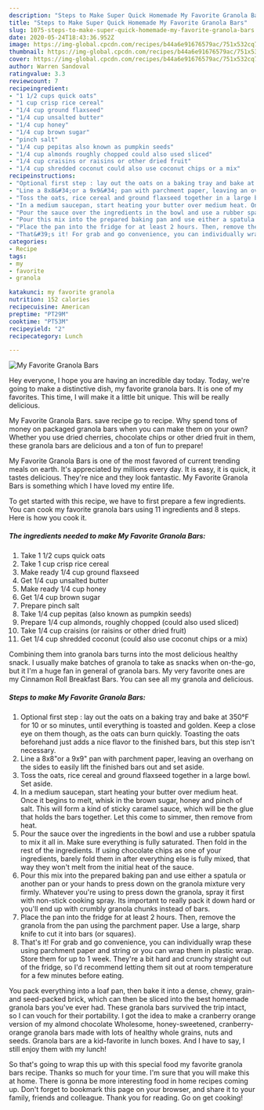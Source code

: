 ```yaml
---
description: "Steps to Make Super Quick Homemade My Favorite Granola Bars"
title: "Steps to Make Super Quick Homemade My Favorite Granola Bars"
slug: 1075-steps-to-make-super-quick-homemade-my-favorite-granola-bars
date: 2020-05-24T18:43:36.952Z
image: https://img-global.cpcdn.com/recipes/b44a6e91676579ac/751x532cq70/my-favorite-granola-bars-recipe-main-photo.jpg
thumbnail: https://img-global.cpcdn.com/recipes/b44a6e91676579ac/751x532cq70/my-favorite-granola-bars-recipe-main-photo.jpg
cover: https://img-global.cpcdn.com/recipes/b44a6e91676579ac/751x532cq70/my-favorite-granola-bars-recipe-main-photo.jpg
author: Warren Sandoval
ratingvalue: 3.3
reviewcount: 7
recipeingredient:
- "1 1/2 cups quick oats"
- "1 cup crisp rice cereal"
- "1/4 cup ground flaxseed"
- "1/4 cup unsalted butter"
- "1/4 cup honey"
- "1/4 cup brown sugar"
- "pinch salt"
- "1/4 cup pepitas also known as pumpkin seeds"
- "1/4 cup almonds roughly chopped could also used sliced"
- "1/4 cup craisins or raisins or other dried fruit"
- "1/4 cup shredded coconut could also use coconut chips or a mix"
recipeinstructions:
- "Optional first step : lay out the oats on a baking tray and bake at 350°F for 10 or so minutes, until everything is toasted and golden. Keep a close eye on them though, as the oats can burn quickly. Toasting the oats beforehand just adds a nice flavor to the finished bars, but this step isn&#39;t necessary."
- "Line a 8x8&#34;or a 9x9&#34; pan with parchment paper, leaving an overhang on the sides to easily lift the finished bars out and set aside."
- "Toss the oats, rice cereal and ground flaxseed together in a large bowl. Set aside."
- "In a medium saucepan, start heating your butter over medium heat. Once it begins to melt, whisk in the brown sugar, honey and pinch of salt. This will form a kind of sticky caramel sauce, which will be the glue that holds the bars together. Let this come to simmer, then remove from heat."
- "Pour the sauce over the ingredients in the bowl and use a rubber spatula to mix it all in. Make sure everything is fully saturated. Then fold in the rest of the ingredients. If using chocolate chips as one of your ingredients, barely fold them in after everything else is fully mixed, that way they won&#39;t melt from the initial heat of the sauce."
- "Pour this mix into the prepared baking pan and use either a spatula or another pan or your hands to press down on the granola mixture very firmly. Whatever you&#39;re using to press down the granola, spray it first with non-stick cooking spray. Its important to really pack it down hard or you&#39;ll end up with crumbly granola chunks instead of bars."
- "Place the pan into the fridge for at least 2 hours. Then, remove the granola from the pan using the parchment paper. Use a large, sharp knife to cut it into bars (or squares)."
- "That&#39;s it! For grab and go convenience, you can individually wrap these using parchment paper and string or you can wrap them in plastic wrap. Store them for up to 1 week. They&#39;re a bit hard and crunchy straight out of the fridge, so I&#39;d recommend letting them sit out at room temperature for a few minutes before eating."
categories:
- Recipe
tags:
- my
- favorite
- granola

katakunci: my favorite granola 
nutrition: 152 calories
recipecuisine: American
preptime: "PT29M"
cooktime: "PT53M"
recipeyield: "2"
recipecategory: Lunch

---
```



![My Favorite Granola Bars](https://img-global.cpcdn.com/recipes/b44a6e91676579ac/751x532cq70/my-favorite-granola-bars-recipe-main-photo.jpg)

Hey everyone, I hope you are having an incredible day today. Today, we're going to make a distinctive dish, my favorite granola bars. It is one of my favorites. This time, I will make it a little bit unique. This will be really delicious.

My Favorite Granola Bars. save recipe go to recipe. Why spend tons of money on packaged granola bars when you can make them on your own? Whether you use dried cherries, chocolate chips or other dried fruit in them, these granola bars are delicious and a ton of fun to prepare!

My Favorite Granola Bars is one of the most favored of current trending meals on earth. It's appreciated by millions every day. It is easy, it is quick, it tastes delicious. They're nice and they look fantastic. My Favorite Granola Bars is something which I have loved my entire life.


To get started with this recipe, we have to first prepare a few ingredients. You can cook my favorite granola bars using 11 ingredients and 8 steps. Here is how you cook it.

<!--inarticleads1-->

##### The ingredients needed to make My Favorite Granola Bars:

1. Take 1 1/2 cups quick oats
1. Take 1 cup crisp rice cereal
1. Make ready 1/4 cup ground flaxseed
1. Get 1/4 cup unsalted butter
1. Make ready 1/4 cup honey
1. Get 1/4 cup brown sugar
1. Prepare pinch salt
1. Take 1/4 cup pepitas (also known as pumpkin seeds)
1. Prepare 1/4 cup almonds, roughly chopped (could also used sliced)
1. Take 1/4 cup craisins (or raisins or other dried fruit)
1. Get 1/4 cup shredded coconut (could also use coconut chips or a mix)


Combining them into granola bars turns into the most delicious healthy snack. I usually make batches of granola to take as snacks when on-the-go, but it I&#39;m a huge fan in general of granola bars. My very favorite ones are my Cinnamon Roll Breakfast Bars. You can see all my granola and delicious. 

<!--inarticleads2-->

##### Steps to make My Favorite Granola Bars:

1. Optional first step : lay out the oats on a baking tray and bake at 350°F for 10 or so minutes, until everything is toasted and golden. Keep a close eye on them though, as the oats can burn quickly. Toasting the oats beforehand just adds a nice flavor to the finished bars, but this step isn&#39;t necessary.
1. Line a 8x8&#34;or a 9x9&#34; pan with parchment paper, leaving an overhang on the sides to easily lift the finished bars out and set aside.
1. Toss the oats, rice cereal and ground flaxseed together in a large bowl. Set aside.
1. In a medium saucepan, start heating your butter over medium heat. Once it begins to melt, whisk in the brown sugar, honey and pinch of salt. This will form a kind of sticky caramel sauce, which will be the glue that holds the bars together. Let this come to simmer, then remove from heat.
1. Pour the sauce over the ingredients in the bowl and use a rubber spatula to mix it all in. Make sure everything is fully saturated. Then fold in the rest of the ingredients. If using chocolate chips as one of your ingredients, barely fold them in after everything else is fully mixed, that way they won&#39;t melt from the initial heat of the sauce.
1. Pour this mix into the prepared baking pan and use either a spatula or another pan or your hands to press down on the granola mixture very firmly. Whatever you&#39;re using to press down the granola, spray it first with non-stick cooking spray. Its important to really pack it down hard or you&#39;ll end up with crumbly granola chunks instead of bars.
1. Place the pan into the fridge for at least 2 hours. Then, remove the granola from the pan using the parchment paper. Use a large, sharp knife to cut it into bars (or squares).
1. That&#39;s it! For grab and go convenience, you can individually wrap these using parchment paper and string or you can wrap them in plastic wrap. Store them for up to 1 week. They&#39;re a bit hard and crunchy straight out of the fridge, so I&#39;d recommend letting them sit out at room temperature for a few minutes before eating.


You pack everything into a loaf pan, then bake it into a dense, chewy, grain-and seed-packed brick, which can then be sliced into the best homemade granola bars you&#39;ve ever had. These granola bars survived the trip intact, so I can vouch for their portability. I got the idea to make a cranberry orange version of my almond chocolate Wholesome, honey-sweetened, cranberry-orange granola bars made with lots of healthy whole grains, nuts and seeds. Granola bars are a kid-favorite in lunch boxes. And I have to say, I still enjoy them with my lunch! 

So that's going to wrap this up with this special food my favorite granola bars recipe. Thanks so much for your time. I'm sure that you will make this at home. There is gonna be more interesting food in home recipes coming up. Don't forget to bookmark this page on your browser, and share it to your family, friends and colleague. Thank you for reading. Go on get cooking!
